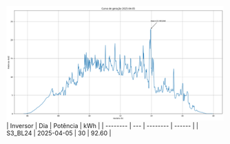 ![My Image](05_04_2025-S3_BL24.png)
| Inversor | Dia | Potência | kWh    |
| -------- | --- | -------- | ------ |
| S3_BL24       | 2025-04-05  | 30       | 92.60 |